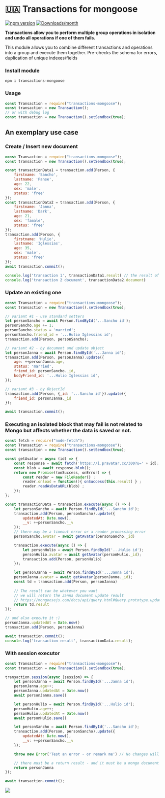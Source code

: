 # 🇺🇦 Transactions for mongoose

[![npm version](https://img.shields.io/npm/v/transactions-mongoose.svg)](https://www.npmjs.com/package/transactions-mongoose)
[![Downloads/month](https://img.shields.io/npm/dm/transactions-mongoose.svg)](http://www.npmtrends.com/transactions-mongoose)

**Transactions allow you to perform multiple group operations in isolation and undo all operations if one of them fails.**

This module allows you to combine different transactions and operations into a group and execute them together.
Pre-checks the schema for errors, duplication of unique indexes/fields

### Install module

```shell
npm i transactions-mongoose
```

### Usage

```javascript
const Transaction = require("transactions-mongoose");
const transaction = new Transaction();
// or with debug log
const transaction = new Transaction().setSendbox(true);
```

## An exemplary use case

### Create / Insert new document
```javascript
const Transaction = require("transactions-mongoose");
const transaction = new Transaction().setSendbox(true);

const transactionData1 = transaction.add(Person, {
    firstname: 'Sancho',
    lastname: 'Panse',
    age: 22,
    sex: 'male',
    status: 'free'
});
const transactionData2 = transaction.add(Person, {
    firstname: 'Janna',
    lastname: 'Dark',
    age: 21,
    sex: 'famale',
    status: 'free'
});
transaction.add(Person, {
    firstname: 'Hulio',
    lastname: 'Iglessias',
    age: 35,
    sex: 'male',
    status: 'free'
});
await transaction.commit();

console.log('transaction 1', transactionData1.result) // the result of the save() operation
console.log('transaction 2 document', transactionData2.document)
```

### Update an existing one
```javascript
const Transaction = require("transactions-mongoose");
const transaction = new Transaction().setSendbox(true);

// variant #1 - use standard setters
let personSancho = await Person.findById('...Sancho id');
personSancho.age += 1;
personSancho.status = 'married';
personSancho.friend_id = '...Hulio Iglessias id';
transaction.add(Person, personSancho);

// variant #2 - by document and update object
let personJanna = await Person.findById('...Janna id');
transaction.add(Person, personJanna).update({
    age: ++personJanna.age,
    status: 'married',
    friend_id: personSancho._id,
    bodyFriend_id: '...Hulio Iglessias id',
});

// variant #3 - by ObjectId
transaction.add(Person, {_id: '...Sancho id'}).update({
    friend_id: personJanna._id
});

await transaction.commit();
```

### Executing an isolated block that may fail is not related to Mongo but affects whether the data is saved or not.
```javascript
const fetch = require("node-fetch");
const Transaction = require("transactions-mongoose");
const transaction = new Transaction().setSendbox(true);

const getAvatar = async (id) => {
    const response = await fetch('https://i.pravatar.cc/300?u=' + id);
    const blob = await response.blob();
    return new Promise((onSuccess, onError) => {
        const reader = new FileReader() ;
        reader.onload = function(){ onSuccess(this.result) } ;
        reader.readAsDataURL(blob) ;
    });
};

const transactionData = transaction.execute(async () => {
    let personSancho = await Person.findById('...Sancho id');
    transaction.add(Person, personSancho).update({
        updatedAt: Date.now(),
        __v: ++personSancho.__v
    });
    // there may be a timeout error or a reader processing error
    personSancho.avatar = await getAvatar(personSancho._id)

    transaction.execute(async () => {
        let personHulio = await Person.findById('...Hulio id');
        personHulio.avatar = await getAvatar(personHulio._id);
        transaction.add(Person, personHulio)
    });

    let personJanna = await Person.findById('...Janna id');
    personJanna.avatar = await getAvatar(personJanna._id);
    const td = transaction.add(Person, personJanna)
    
    // The result can be whatever you want
    // we will return the Janna document update result
    // https://mongoosejs.com/docs/api/query.html#Query.prototype.updateOne()
    return td.result 
});

// and also execute it :)
personJanna.updatedAt = Date.now()
transaction.add(Person, personJanna)

await transaction.commit();
console.log('transaction result', transactionData.result);
```

### With session executor

```javascript
const Transaction = require("transactions-mongoose");
const transaction = new Transaction().setSendbox(true);

transaction.session(async (session) => {
    let personJanna = await Person.findById('...Janna id');
    personJanna.age++;
    personJanna.updatedAt = Date.now()
    await personJanna.save()

    let personHulio = await Person.findById('...Hulio id');
    personHulio.age++;
    personHulio.updatedAt = Date.now()
    await personHulio.save()

    let personSancho = await Person.findById('...Sancho id');
    transaction.add(Person, personSancho).update({
        updatedAt: Date.now(),
        __v: ++personSancho.__v
    });

    throw new Error('Test an error - or remark me') // No changes will be saved

    // there must be a return result - and it must be a mongo document
    return personJanna
});

await transaction.commit();
```

[![](https://img.shields.io/badge/Node.js-v16.x.x-blue?logo=nodedotjs)](https://nodejs.org)